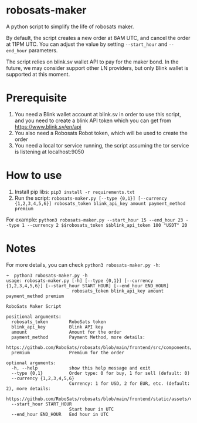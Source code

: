 # robosats-maker
A python script to simplify the life of robosats maker.

By default, the script creates a new order at 8AM UTC, and cancel the order at 11PM UTC. You can adjust the value by setting `--start_hour` and `--end_hour` parameters.

The script relies on blink.sv wallet API to pay for the maker bond. In the future, we may consider support other LN providers, but only Blink wallet is supported at this moment.

# Prerequisite
1. You need a Blink wallet account at blink.sv in order to use this script, and you need to create a blink API token which you can get from https://www.blink.sv/en/api
1. You also need a Robosats Robot token, which will be used to create the order
1. You need a local tor service running, the script assuming the tor service is listening at localhost:9050


# How to use

1. Install pip libs:
`pip3 install -r requirements.txt`
1. Run the script:
`robosats-maker.py [--type {0,1}] [--currency {1,2,3,4,5,6}] robosats_token blink_api_key amount payment_method premium`

For example:
`python3 robosats-maker.py --start_hour 15 --end_hour 23 --type 1 --currency 2 $$robosats_token $$blink_api_token 100 "USDT" 20`

# Notes

For more details, you can check `python3 robosats-maker.py -h`:
```
➜  python3 robosats-maker.py -h
usage: robosats-maker.py [-h] [--type {0,1}] [--currency {1,2,3,4,5,6}] [--start_hour START_HOUR] [--end_hour END_HOUR]
                         robosats_token blink_api_key amount payment_method premium

RoboSats Maker Script

positional arguments:
  robosats_token        RoboSats token
  blink_api_key         Blink API key
  amount                Amount for the order
  payment_method        Payment Method, more details:
                        https://github.com/RoboSats/robosats/blob/main/frontend/src/components/PaymentMethods/MethodList.ts
  premium               Premium for the order

optional arguments:
  -h, --help            show this help message and exit
  --type {0,1}          Order type: 0 for buy, 1 for sell (default: 0)
  --currency {1,2,3,4,5,6}
                        Currency: 1 for USD, 2 for EUR, etc. (default: 2), more details:
                        https://github.com/RoboSats/robosats/blob/main/frontend/static/assets/currencies.json
  --start_hour START_HOUR
                        Start hour in UTC
  --end_hour END_HOUR   End hour in UTC

```
